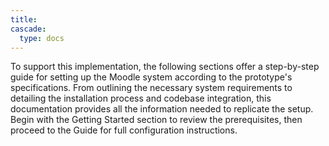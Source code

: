 ```yaml
---
title: 
cascade:
  type: docs
---
```


To support this implementation, the following sections offer a step-by-step guide for setting up the Moodle system according to the prototype's specifications. From outlining the necessary system requirements to detailing the installation process and codebase integration, this documentation provides all the information needed to replicate the setup. Begin with the Getting Started section to review the prerequisites, then proceed to the Guide for full configuration instructions.


